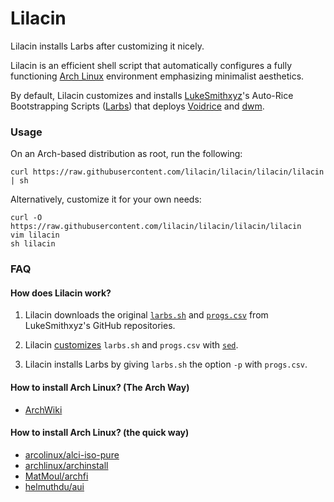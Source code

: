 # Lilacin

Lilacin installs Larbs after customizing it nicely.

Lilacin is an efficient shell script that automatically configures a fully functioning [Arch Linux](//archlinux.org/) environment emphasizing minimalist aesthetics.

By default, Lilacin customizes and installs [LukeSmithxyz](//larbs.xyz/)'s Auto-Rice Bootstrapping Scripts ([Larbs](//github.com/LukeSmithxyz/LARBS)) that deploys [Voidrice](//github.com/LukeSmithxyz/voidrice) and [dwm](//github.com/LukeSmithxyz/dwm).

### Usage

On an Arch-based distribution as root, run the following:

```
curl https://raw.githubusercontent.com/lilacin/lilacin/lilacin/lilacin | sh
```

Alternatively, customize it for your own needs:

```
curl -O https://raw.githubusercontent.com/lilacin/lilacin/lilacin/lilacin
vim lilacin
sh lilacin
```

### FAQ

#### How does Lilacin work?

1. Lilacin downloads the original [`larbs.sh`](//github.com/LukeSmithxyz/LARBS/blob/master/larbs.sh) and [`progs.csv`](//github.com/LukeSmithxyz/LARBS/blob/master/progs.csv) from LukeSmithxyz's GitHub repositories.

2. Lilacin [customizes](//github.com/LukeSmithxyz/LARBS#customization) `larbs.sh` and `progs.csv` with [`sed`](//www.gnu.org/software/sed/).

3. Lilacin installs Larbs by giving `larbs.sh` the option `-p` with `progs.csv`.

#### How to install Arch Linux? (The Arch Way)

- [ArchWiki](//wiki.archlinux.org/index.php/Installation_guide)

#### How to install Arch Linux? (the quick way)

- [arcolinux/alci-iso-pure](//alci.online/downloads)
- [archlinux/archinstall](//github.com/archlinux/archinstall)
- [MatMoul/archfi](//github.com/MatMoul/archfi)
- [helmuthdu/aui](//github.com/helmuthdu/aui)

